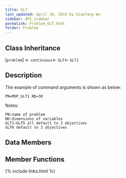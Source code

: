 ```yaml
---
title: GLT
last_updated: April 18, 2019 by Xiaofang Wu
sidebar: API_sidebar
permalink: Problem_GLT.html
folder: Problem
---
```


## Class Inheritance

[`problem`] &larr; `continuous`&larr; `GLT`&larr; `GLT1`

## Description

The example of command arguments is shown as below:
```
PN=MOP_GLT1 ND=30
```
Notes:
```
PN:name of problem
ND:dimensions of variables
GLT1~GLT5 all default to 2 objectives
GLT6 default to 3 objectives
```
## Data Members


## Member Functions


{% include links.html %}
